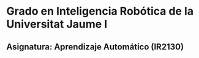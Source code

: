 # Grado en Inteligencia Robótica de la Universitat Jaume I
## Asignatura: Aprendizaje Automático (IR2130)
